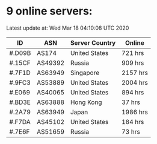# 9 online servers:

Latest update at: Wed Mar 18 04:10:08 UTC 2020

| ID | ASN | Server Country | Online |
| -- | --- | -------------- | ------ |
| #.D09B | AS174 | United States | 721 hrs |
| #.15CF | AS49392 | Russia | 909 hrs |
| #.7F1D | AS63949 | Singapore | 2157 hrs |
| #.9FC3 | AS53889 | United States | 2004 hrs |
| #.E069 | AS40065 | United States | 894 hrs |
| #.BD3E | AS63888 | Hong Kong | 37 hrs |
| #.2A79 | AS63949 | Japan | 1986 hrs |
| #.F7DA | AS45102 | United States | 184 hrs |
| #.7E6F | AS51659 | Russia | 73 hrs |

